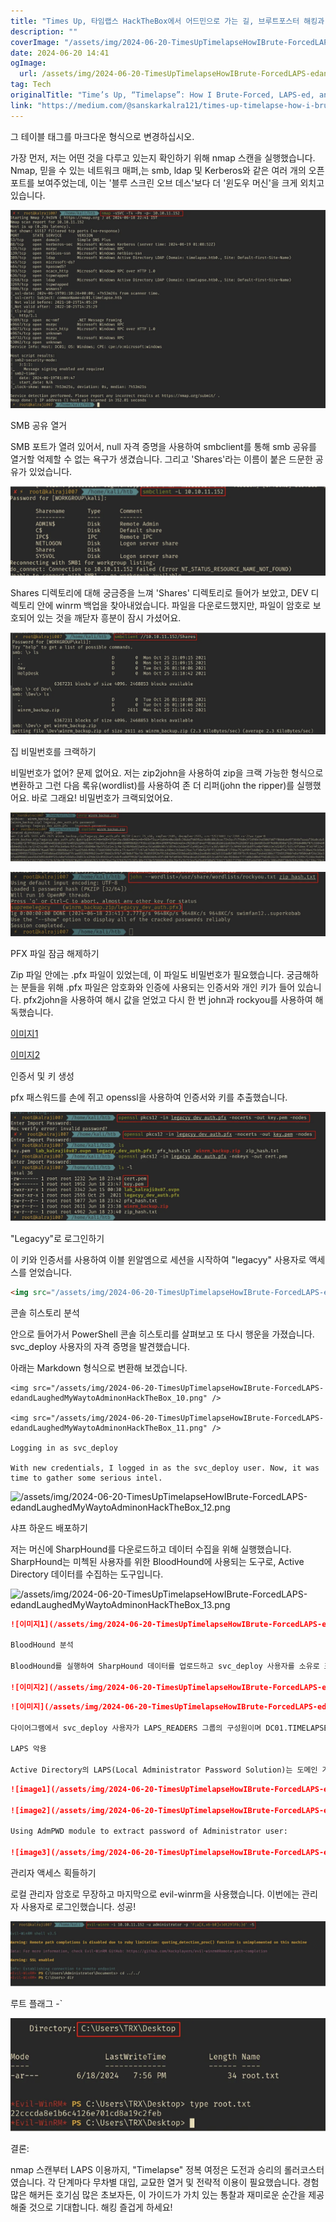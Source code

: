 ```yaml
---
title: "Times Up, 타임랩스 HackTheBox에서 어드민으로 가는 길, 브루트포스터 해킹과 라프스 해킹으로 웃음을 전해보았어"
description: ""
coverImage: "/assets/img/2024-06-20-TimesUpTimelapseHowIBrute-ForcedLAPS-edandLaughedMyWaytoAdminonHackTheBox_0.png"
date: 2024-06-20 14:41
ogImage: 
  url: /assets/img/2024-06-20-TimesUpTimelapseHowIBrute-ForcedLAPS-edandLaughedMyWaytoAdminonHackTheBox_0.png
tag: Tech
originalTitle: "Time’s Up, “Timelapse”: How I Brute-Forced, LAPS-ed, and Laughed My Way to Admin on HackTheBox"
link: "https://medium.com/@sanskarkalra121/times-up-timelapse-how-i-brute-forced-laps-ed-and-laughed-my-way-to-admin-on-hackthebox-fa13f4752fdc"
---
```



그 테이블 태그를 마크다운 형식으로 변경하십시오.

<div class="content-ad"></div>

가장 먼저, 저는 어떤 것을 다루고 있는지 확인하기 위해 nmap 스캔을 실행했습니다. Nmap, 믿을 수 있는 네트워크 매퍼,는 smb, ldap 및 Kerberos와 같은 여러 개의 오픈 포트를 보여주었는데, 이는 '블루 스크린 오브 데스'보다 더 '윈도우 머신'을 크게 외치고 있습니다.

![이미지](/assets/img/2024-06-20-TimesUpTimelapseHowIBrute-ForcedLAPS-edandLaughedMyWaytoAdminonHackTheBox_1.png)

SMB 공유 열거

SMB 포트가 열려 있어서, null 자격 증명을 사용하여 smbclient를 통해 smb 공유를 열거할 억제할 수 없는 욕구가 생겼습니다. 그리고 'Shares'라는 이름이 붙은 드문한 공유가 있었습니다.

<div class="content-ad"></div>

![image1](/assets/img/2024-06-20-TimesUpTimelapseHowIBrute-ForcedLAPS-edandLaughedMyWaytoAdminonHackTheBox_2.png)

Shares 디렉토리에 대해 궁금증을 느껴 'Shares' 디렉토리로 들어가 보았고, DEV 디렉토리 안에 winrm 백업을 찾아내었습니다. 파일을 다운로드했지만, 파일이 암호로 보호되어 있는 것을 깨닫자 흥분이 잠시 가셨어요.

![image2](/assets/img/2024-06-20-TimesUpTimelapseHowIBrute-ForcedLAPS-edandLaughedMyWaytoAdminonHackTheBox_3.png)

<div class="content-ad"></div>

집 비밀번호를 크랙하기

비밀번호가 없어? 문제 없어요. 저는 zip2john을 사용하여 zip을 크랙 가능한 형식으로 변환하고 그런 다음 록유(wordlist)를 사용하여 존 더 리퍼(john the ripper)를 실행했어요. 바로 그래요! 비밀번호가 크랙되었어요.

![이미지](/assets/img/2024-06-20-TimesUpTimelapseHowIBrute-ForcedLAPS-edandLaughedMyWaytoAdminonHackTheBox_4.png)

![이미지](/assets/img/2024-06-20-TimesUpTimelapseHowIBrute-ForcedLAPS-edandLaughedMyWaytoAdminonHackTheBox_5.png)

<div class="content-ad"></div>

PFX 파일 잠금 해제하기

Zip 파일 안에는 .pfx 파일이 있었는데, 이 파일도 비밀번호가 필요했습니다. 궁금해하는 분들을 위해 .pfx 파일은 암호화와 인증에 사용되는 인증서와 개인 키가 들어 있습니다. pfx2john을 사용하여 해시 값을 얻었고 다시 한 번 john과 rockyou를 사용하여 해독했습니다.

[이미지1](/assets/img/2024-06-20-TimesUpTimelapseHowIBrute-ForcedLAPS-edandLaughedMyWaytoAdminonHackTheBox_6.png)

[이미지2](/assets/img/2024-06-20-TimesUpTimelapseHowIBrute-ForcedLAPS-edandLaughedMyWaytoAdminonHackTheBox_7.png)

<div class="content-ad"></div>

인증서 및 키 생성

pfx 패스워드를 손에 쥐고 openssl을 사용하여 인증서와 키를 추출했습니다.

![이미지](/assets/img/2024-06-20-TimesUpTimelapseHowIBrute-ForcedLAPS-edandLaughedMyWaytoAdminonHackTheBox_8.png)

"Legacyy"로 로그인하기

<div class="content-ad"></div>

이 키와 인증서를 사용하여 이블 윈알엠으로 세션을 시작하여 "legacyy" 사용자로 액세스를 얻었습니다.

```markdown
<img src="/assets/img/2024-06-20-TimesUpTimelapseHowIBrute-ForcedLAPS-edandLaughedMyWaytoAdminonHackTheBox_9.png" />
```

콘솔 히스토리 분석

안으로 들어가서 PowerShell 콘솔 히스토리를 살펴보고 또 다시 행운을 가졌습니다. svc_deploy 사용자의 자격 증명을 발견했습니다.

<div class="content-ad"></div>

아래는 Markdown 형식으로 변환해 보겠습니다.

```
<img src="/assets/img/2024-06-20-TimesUpTimelapseHowIBrute-ForcedLAPS-edandLaughedMyWaytoAdminonHackTheBox_10.png" />

<img src="/assets/img/2024-06-20-TimesUpTimelapseHowIBrute-ForcedLAPS-edandLaughedMyWaytoAdminonHackTheBox_11.png" />

Logging in as svc_deploy

With new credentials, I logged in as the svc_deploy user. Now, it was time to gather some serious intel.
```

<div class="content-ad"></div>

![/assets/img/2024-06-20-TimesUpTimelapseHowIBrute-ForcedLAPS-edandLaughedMyWaytoAdminonHackTheBox_12.png](<img src="/assets/img/2024-06-20-TimesUpTimelapseHowIBrute-ForcedLAPS-edandLaughedMyWaytoAdminonHackTheBox_12.png" />)

샤프 하운드 배포하기

저는 머신에 SharpHound를 다운로드하고 데이터 수집을 위해 실행했습니다. SharpHound는 미첵된 사용자를 위한 BloodHound에 사용되는 도구로, Active Directory 데이터를 수집하는 도구입니다.

![/assets/img/2024-06-20-TimesUpTimelapseHowIBrute-ForcedLAPS-edandLaughedMyWaytoAdminonHackTheBox_13.png](<img src="/assets/img/2024-06-20-TimesUpTimelapseHowIBrute-ForcedLAPS-edandLaughedMyWaytoAdminonHackTheBox_13.png" />)

<div class="content-ad"></div>

```markdown
![이미지1](/assets/img/2024-06-20-TimesUpTimelapseHowIBrute-ForcedLAPS-edandLaughedMyWaytoAdminonHackTheBox_14.png)

BloodHound 분석

BloodHound를 실행하여 SharpHound 데이터를 업로드하고 svc_deploy 사용자를 소유로 표시했습니다. "Outbound Object Control"에 대한 빠른 검색에서 svc_deploy가 Timelapse 도메인의 dc01의 로컬 관리자 비밀번호를 읽을 수 있는 LAPS Readers 그룹의 구성원임을 확인했습니다.

![이미지2](/assets/img/2024-06-20-TimesUpTimelapseHowIBrute-ForcedLAPS-edandLaughedMyWaytoAdminonHackTheBox_15.png)
```

<div class="content-ad"></div>

```markdown
![이미지](/assets/img/2024-06-20-TimesUpTimelapseHowIBrute-ForcedLAPS-edandLaughedMyWaytoAdminonHackTheBox_16.png)

다이어그램에서 svc_deploy 사용자가 LAPS_READERS 그룹의 구성원이며 DC01.TIMELAPSE.HTB의 암호를 읽을 수 있음을 보여줍니다.

LAPS 악용

Active Directory의 LAPS(Local Administrator Password Solution)는 도메인 가입된 컴퓨터의 로컬 관리자 암호를 관리하는 기능입니다. AdmPwd 모듈을 사용하여 LAPS Readers 그룹의 구성원이 실제로 dc01의 LAPS 암호를 읽을 수 있음을 확인했습니다.
```

<div class="content-ad"></div>

```markdown
![image1](/assets/img/2024-06-20-TimesUpTimelapseHowIBrute-ForcedLAPS-edandLaughedMyWaytoAdminonHackTheBox_17.png)

![image2](/assets/img/2024-06-20-TimesUpTimelapseHowIBrute-ForcedLAPS-edandLaughedMyWaytoAdminonHackTheBox_18.png)

Using AdmPWD module to extract password of Administrator user:

![image3](/assets/img/2024-06-20-TimesUpTimelapseHowIBrute-ForcedLAPS-edandLaughedMyWaytoAdminonHackTheBox_19.png)
```

<div class="content-ad"></div>

관리자 액세스 획들하기

로컬 관리자 암호로 무장하고 마지막으로 evil-winrm을 사용했습니다. 이번에는 관리자 사용자로 로그인했습니다. 성공!

![이미지](/assets/img/2024-06-20-TimesUpTimelapseHowIBrute-ForcedLAPS-edandLaughedMyWaytoAdminonHackTheBox_20.png)

루트 플래그 -`

<div class="content-ad"></div>

<img src="/assets/img/2024-06-20-TimesUpTimelapseHowIBrute-ForcedLAPS-edandLaughedMyWaytoAdminonHackTheBox_21.png" />

결론:

nmap 스캔부터 LAPS 이용까지, "Timelapse" 정복 여정은 도전과 승리의 롤러코스터였습니다. 각 단계마다 무차별 대입, 교묘한 열거 및 전략적 이용이 필요했습니다. 경험 많은 해커든 호기심 많은 초보자든, 이 가이드가 가치 있는 통찰과 재미로운 순간을 제공해줄 것으로 기대합니다. 해킹 즐겁게 하세요!
